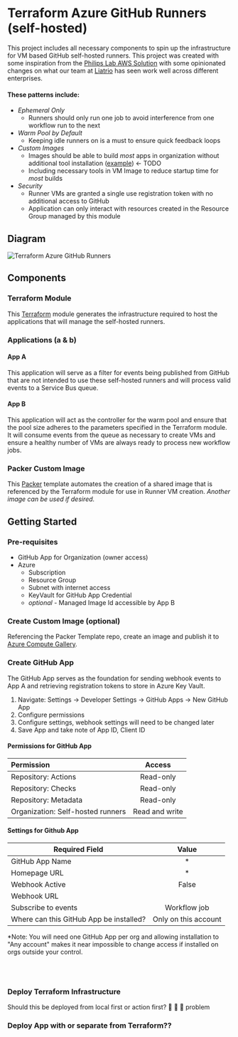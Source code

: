 # Terraform Azure GitHub Runners (self-hosted)
This project includes all necessary components to spin up the infrastructure for VM based GitHub self-hosted runners.  This project was created with some inspiration from the [Philips Lab AWS Solution](https://github.com/philips-labs/terraform-aws-github-runner) with some opinionated changes on what our team at [Liatrio](https://www.liatrio.com/) has seen work well across different enterprises.  

#### **These patterns include:**
- *Ephemeral Only* 
  - Runners should only run one job to avoid interference from one workflow run to the next
- *Warm Pool by Default* 
  - Keeping idle runners on is a must to ensure quick feedback loops
- *Custom Images*
  - Images should be able to build *most* apps in organization without additional tool installation ([example](packer/README.md)) ← TODO
  - Including necessary tools in VM Image to reduce startup time for *most* builds
- *Security*
  - Runner VMs are granted a single use registration token with no additional access to GitHub
  - Application can only interact with resources created in the Resource Group managed by this module

## Diagram
![Terraform Azure GitHub Runners](https://user-images.githubusercontent.com/47790839/187289724-ee54ccdf-898b-43b0-82bd-4ded9dd9f5a1.png)

## Components

### Terraform Module
This [Terraform](https://www.terraform.io/) module generates the infrastructure required to host the applications that will manage the self-hosted runners.

### Applications (a & b)

#### App A
This application will serve as a filter for events being published from GitHub that are not intended to use these self-hosted runners and will process valid events to a Service Bus queue.

#### App B
This application will act as the controller for the warm pool and ensure that the pool size adheres to the parameters specified in the Terraform module.  It will consume events from the queue as necessary to create VMs and ensure a healthy number of VMs are always ready to process new workflow jobs.

### Packer Custom Image
This [Packer](https://www.packer.io/) template automates the creation of a shared image that is referenced by the Terraform module for use in Runner VM creation.  *Another image can be used if desired.*

## Getting Started

### Pre-requisites
- GitHub App for Organization (owner access)
- Azure
  - Subscription
  - Resource Group
  - Subnet with internet access
  - KeyVault for GitHub App Credential
  - *optional* - Managed Image Id accessible by App B

### Create Custom Image (optional)
Referencing the Packer Template repo, create an image and publish it to [Azure Compute Gallery](https://docs.microsoft.com/en-us/azure/virtual-machines/azure-compute-gallery).

### Create GitHub App
The GitHub App serves as the foundation for sending webhook events to App A and retrieving registration tokens to store in Azure Key Vault.

1) Navigate: Settings → Developer Settings → GitHub Apps → New GitHub App
2) Configure permissions
3) Configure settings, webhook settings will need to be changed later
4) Save App and take note of App ID, Client ID

#### **Permissions for GitHub App**

| Permission                        | Access         |
|:--------------------------------- |:--------------:|
| Repository:   Actions             | Read-only      |
| Repository:   Checks              | Read-only      |
| Repository:   Metadata            | Read-only      |
| Organization: Self-hosted runners | Read and write |

#### **Settings for Github App**

| Required Field                          | Value                |
| --------------------------------------- |:--------------------:|
| GitHub App Name                         | *                    |
| Homepage URL                            | *                    |
| Webhook Active                          | False                |
| Webhook URL                             |                      |
| Subscribe to events                     | Workflow job         |
| Where can this GitHub App be installed? | Only on this account |

*Note: You will need one GitHub App per org and allowing installation to "Any account" makes it near impossible to change access if installed on orgs outside your control.

<br></br>
### Deploy Terraform Infrastructure

Should this be deployed from local first or action first?  🐓 🐣 🥚 problem

### Deploy App with or separate from Terraform??


